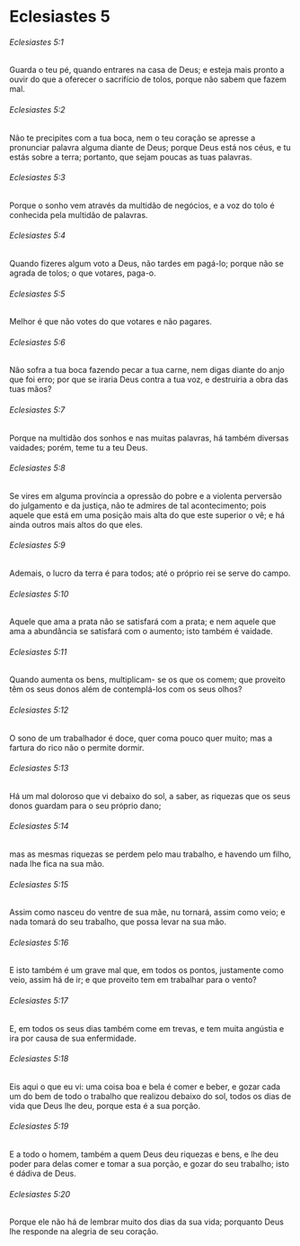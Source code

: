 # Eclesiastes 5

###### Eclesiastes 5:1

Guarda o teu pé, quando entrares na casa de Deus; e esteja mais pronto a ouvir do que a oferecer o sacrifício de tolos, porque não sabem que fazem mal.

###### Eclesiastes 5:2

Não te precipites com a tua boca, nem o teu coração se apresse a pronunciar palavra alguma diante de Deus; porque Deus está nos céus, e tu estás sobre a terra; portanto, que sejam poucas as tuas palavras.

###### Eclesiastes 5:3

Porque o sonho vem através da multidão de negócios, e a voz do tolo é conhecida pela multidão de palavras.

###### Eclesiastes 5:4

Quando fizeres algum voto a Deus, não tardes em pagá-lo; porque não se agrada de tolos; o que votares, paga-o.

###### Eclesiastes 5:5

Melhor é que não votes do que votares e não pagares.

###### Eclesiastes 5:6

Não sofra a tua boca fazendo pecar a tua carne, nem digas diante do anjo que foi erro; por que se iraria Deus contra a tua voz, e destruiria a obra das tuas mãos?

###### Eclesiastes 5:7

Porque na multidão dos sonhos e nas muitas palavras, há também diversas vaidades; porém, teme tu a teu Deus.

###### Eclesiastes 5:8

Se vires em alguma província a opressão do pobre e a violenta perversão do julgamento e da justiça, não te admires de tal acontecimento; pois aquele que está em uma posição mais alta do que este superior o vê; e há ainda outros mais altos do que eles.

###### Eclesiastes 5:9

Ademais, o lucro da terra é para todos; até o próprio rei se serve do campo.

###### Eclesiastes 5:10

Aquele que ama a prata não se satisfará com a prata; e nem aquele que ama a abundância se satisfará com o aumento; isto também é vaidade.

###### Eclesiastes 5:11

Quando aumenta os bens, multiplicam- se os que os comem; que proveito têm os seus donos além de contemplá-los com os seus olhos?

###### Eclesiastes 5:12

O sono de um trabalhador é doce, quer coma pouco quer muito; mas a fartura do rico não o permite dormir.

###### Eclesiastes 5:13

Há um mal doloroso que vi debaixo do sol, a saber, as riquezas que os seus donos guardam para o seu próprio dano;

###### Eclesiastes 5:14

mas as mesmas riquezas se perdem pelo mau trabalho, e havendo um filho, nada lhe fica na sua mão.

###### Eclesiastes 5:15

Assim como nasceu do ventre de sua mãe, nu tornará, assim como veio; e nada tomará do seu trabalho, que possa levar na sua mão.

###### Eclesiastes 5:16

E isto também é um grave mal que, em todos os pontos, justamente como veio, assim há de ir; e que proveito tem em trabalhar para o vento?

###### Eclesiastes 5:17

E, em todos os seus dias também come em trevas, e tem muita angústia e ira por causa de sua enfermidade.

###### Eclesiastes 5:18

Eis aqui o que eu vi: uma coisa boa e bela é comer e beber, e gozar cada um do bem de todo o trabalho que realizou debaixo do sol, todos os dias de vida que Deus lhe deu, porque esta é a sua porção.

###### Eclesiastes 5:19

E a todo o homem, também a quem Deus deu riquezas e bens, e lhe deu poder para delas comer e tomar a sua porção, e gozar do seu trabalho; isto é dádiva de Deus.

###### Eclesiastes 5:20

Porque ele não há de lembrar muito dos dias da sua vida; porquanto Deus lhe responde na alegria de seu coração.

